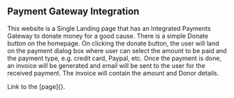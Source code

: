 ## Payment Gateway Integration

This website is a Single Landing page that has an Integrated Payments Gateway to donate money for a good cause.
There is a simple Donate button on the homepage. On clicking the donate button, the user will land on the payment dialog box where user can select the amount to be paid and the payment type, e.g. credit card, Paypal, etc. Once the payment is done, an invoice will be generated and email will be sent to the user for the received payment. The invoice will contain the amount and Donor details.

Link to the [page]{}.